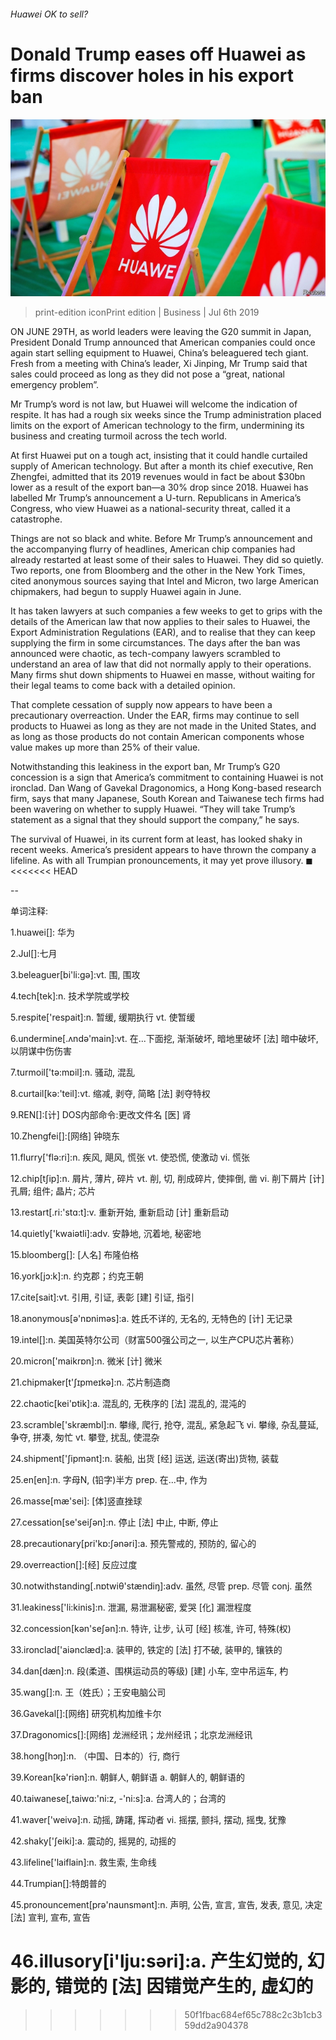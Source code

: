 ###### Huawei OK to sell?

# Donald Trump eases off Huawei as firms discover holes in his export ban 

![image](images/20190706_WBP001_0.jpg) 

> print-edition iconPrint edition | Business | Jul 6th 2019 

ON JUNE 29TH, as world leaders were leaving the G20 summit in Japan, President Donald Trump announced that American companies could once again start selling equipment to Huawei, China’s beleaguered tech giant. Fresh from a meeting with China’s leader, Xi Jinping, Mr Trump said that sales could proceed as long as they did not pose a “great, national emergency problem”. 

Mr Trump’s word is not law, but Huawei will welcome the indication of respite. It has had a rough six weeks since the Trump administration placed limits on the export of American technology to the firm, undermining its business and creating turmoil across the tech world. 

At first Huawei put on a tough act, insisting that it could handle curtailed supply of American technology. But after a month its chief executive, Ren Zhengfei, admitted that its 2019 revenues would in fact be about $30bn lower as a result of the export ban—a 30% drop since 2018. Huawei has labelled Mr Trump’s announcement a U-turn. Republicans in America’s Congress, who view Huawei as a national-security threat, called it a catastrophe. 

Things are not so black and white. Before Mr Trump’s announcement and the accompanying flurry of headlines, American chip companies had already restarted at least some of their sales to Huawei. They did so quietly. Two reports, one from Bloomberg and the other in the New York Times, cited anonymous sources saying that Intel and Micron, two large American chipmakers, had begun to supply Huawei again in June. 

It has taken lawyers at such companies a few weeks to get to grips with the details of the American law that now applies to their sales to Huawei, the Export Administration Regulations (EAR), and to realise that they can keep supplying the firm in some circumstances. The days after the ban was announced were chaotic, as tech-company lawyers scrambled to understand an area of law that did not normally apply to their operations. Many firms shut down shipments to Huawei en masse, without waiting for their legal teams to come back with a detailed opinion. 

That complete cessation of supply now appears to have been a precautionary overreaction. Under the EAR, firms may continue to sell products to Huawei as long as they are not made in the United States, and as long as those products do not contain American components whose value makes up more than 25% of their value. 

Notwithstanding this leakiness in the export ban, Mr Trump’s G20 concession is a sign that America’s commitment to containing Huawei is not ironclad. Dan Wang of Gavekal Dragonomics, a Hong Kong-based research firm, says that many Japanese, South Korean and Taiwanese tech firms had been wavering on whether to supply Huawei. “They will take Trump’s statement as a signal that they should support the company,” he says. 

The survival of Huawei, in its current form at least, has looked shaky in recent weeks. America’s president appears to have thrown the company a lifeline. As with all Trumpian pronouncements, it may yet prove illusory. ◼ 
<<<<<<< HEAD

-- 

 单词注释:

1.huawei[]: 华为 

2.Jul[]:七月 

3.beleaguer[bi'li:gә]:vt. 围, 围攻 

4.tech[tek]:n. 技术学院或学校 

5.respite['respait]:n. 暂缓, 缓期执行 vt. 使暂缓 

6.undermine[.ʌndә'main]:vt. 在...下面挖, 渐渐破坏, 暗地里破坏 [法] 暗中破坏, 以阴谋中伤伤害 

7.turmoil['tә:mɒil]:n. 骚动, 混乱 

8.curtail[kә:'teil]:vt. 缩减, 剥夺, 简略 [法] 剥夺特权 

9.REN[]:[计] DOS内部命令:更改文件名 [医] 肾 

10.Zhengfei[]:[网络] 钟晓东 

11.flurry['flә:ri]:n. 疾风, 飓风, 慌张 vt. 使恐慌, 使激动 vi. 慌张 

12.chip[tʃip]:n. 屑片, 薄片, 碎片 vt. 削, 切, 削成碎片, 使摔倒, 凿 vi. 削下屑片 [计] 孔屑; 组件; 晶片; 芯片 

13.restart[.ri:'stɑ:t]:v. 重新开始, 重新启动 [计] 重新启动 

14.quietly['kwaiәtli]:adv. 安静地, 沉着地, 秘密地 

15.bloomberg[]: [人名] 布隆伯格 

16.york[jɔ:k]:n. 约克郡；约克王朝 

17.cite[sait]:vt. 引用, 引证, 表彰 [建] 引证, 指引 

18.anonymous[ә'nɒnimәs]:a. 姓氏不详的, 无名的, 无特色的 [计] 无记录 

19.intel[]:n. 美国英特尔公司（财富500强公司之一, 以生产CPU芯片著称） 

20.micron['maikrɒn]:n. 微米 [计] 微米 

21.chipmaker[t'ʃɪpmeɪkə]:n. 芯片制造商 

22.chaotic[kei'ɒtik]:a. 混乱的, 无秩序的 [法] 混乱的, 混沌的 

23.scramble['skræmbl]:n. 攀缘, 爬行, 抢夺, 混乱, 紧急起飞 vi. 攀缘, 杂乱蔓延, 争夺, 拼凑, 匆忙 vt. 攀登, 扰乱, 使混杂 

24.shipment['ʃipmәnt]:n. 装船, 出货 [经] 运送, 运送(寄出)货物, 装载 

25.en[en]:n. 字母N, (铅字)半方 prep. 在...中, 作为 

26.masse[mæ'sei]: [体]竖直挫球 

27.cessation[se'seiʃәn]:n. 停止 [法] 中止, 中断, 停止 

28.precautionary[pri'kɒ:ʃәnәri]:a. 预先警戒的, 预防的, 留心的 

29.overreaction[]:[经] 反应过度 

30.notwithstanding[.nɒtwiθ'stændiŋ]:adv. 虽然, 尽管 prep. 尽管 conj. 虽然 

31.leakiness['li:kinis]:n. 泄漏, 易泄漏秘密, 爱哭 [化] 漏泄程度 

32.concession[kәn'seʃәn]:n. 特许, 让步, 认可 [经] 核准, 许可, 特殊(权) 

33.ironclad['aiәnclæd]:a. 装甲的, 铁定的 [法] 打不破, 装甲的, 镶铁的 

34.dan[dæn]:n. 段(柔道、围棋运动员的等级) [建] 小车, 空中吊运车, 杓 

35.wang[]:n. 王（姓氏）；王安电脑公司 

36.Gavekal[]:[网络] 研究机构加维卡尔 

37.Dragonomics[]:[网络] 龙洲经讯；龙州经讯；北京龙洲经讯 

38.hong[hɔŋ]:n. （中国、日本的）行, 商行 

39.Korean[kә'riәn]:n. 朝鲜人, 朝鲜语 a. 朝鲜人的, 朝鲜语的 

40.taiwanese[,taiwɑ:'ni:z, -'ni:s]:a. 台湾人的；台湾的 

41.waver['weivә]:n. 动摇, 踌躇, 挥动者 vi. 摇摆, 颤抖, 摆动, 摇曳, 犹豫 

42.shaky['ʃeiki]:a. 震动的, 摇晃的, 动摇的 

43.lifeline['laiflain]:n. 救生索, 生命线 

44.Trumpian[]:特朗普的 

45.pronouncement[prә'naunsmәnt]:n. 声明, 公告, 宣言, 宣告, 发表, 意见, 决定 [法] 宣判, 宣布, 宣告 

46.illusory[i'lju:sәri]:a. 产生幻觉的, 幻影的, 错觉的 [法] 因错觉产生的, 虚幻的 
=======
>>>>>>> 50f1fbac684ef65c788c2c3b1cb359dd2a904378

